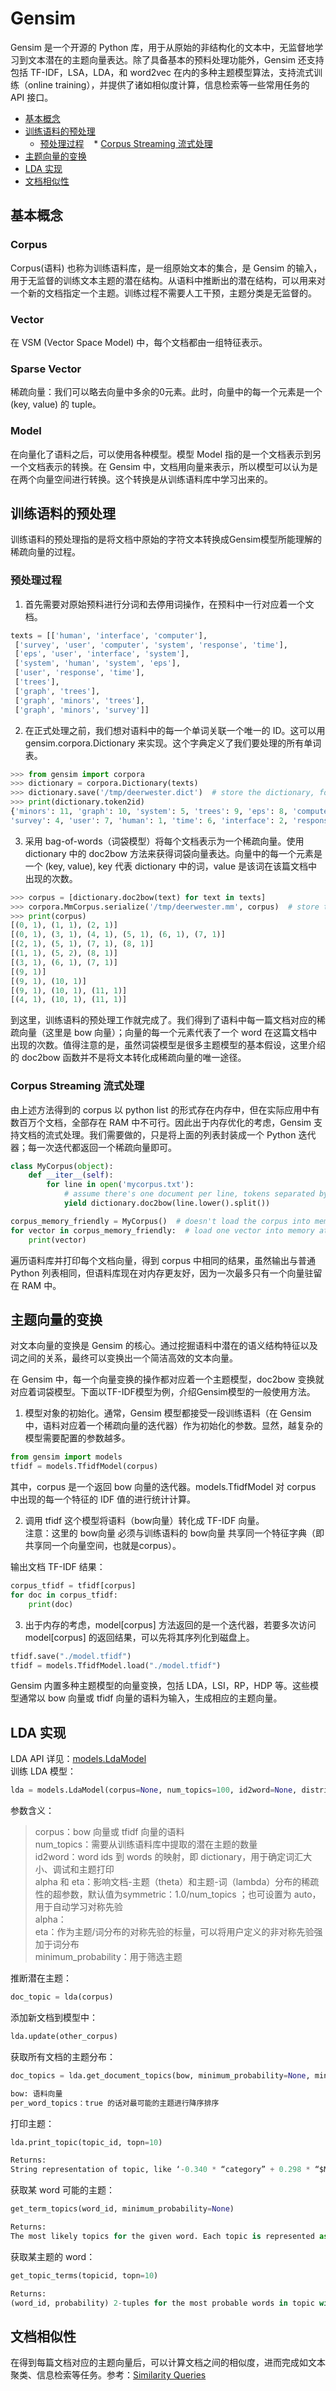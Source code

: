 # Gensim

Gensim 是一个开源的 Python 库，用于从原始的非结构化的文本中，无监督地学习到文本潜在的主题向量表达。除了具备基本的预料处理功能外，Gensim 还支持包括 TF-IDF，LSA，LDA，和 word2vec 在内的多种主题模型算法，支持流式训练（online training），并提供了诸如相似度计算，信息检索等一些常用任务的 API 接口。  

<!-- GFM-TOC -->
* [基本概念](#基本概念)
* [训练语料的预处理](#训练语料的预处理)
    * [预处理过程](#预处理过程)
    * [Corpus Streaming 流式处理](#corpus-streaming-流式处理)
* [主题向量的变换](#主题向量的变换)
* [LDA 实现](#lda-实现)
* [文档相似性](#文档相似性)
<!-- GFM-TOC -->

## 基本概念
### Corpus
Corpus(语料) 也称为训练语料库，是一组原始文本的集合，是 Gensim 的输入，用于无监督的训练文本主题的潜在结构。从语料中推断出的潜在结构，可以用来对一个新的文档指定一个主题。训练过程不需要人工干预，主题分类是无监督的。

### Vector
在 VSM (Vector Space Model) 中，每个文档都由一组特征表示。

### Sparse Vector
稀疏向量：我们可以略去向量中多余的0元素。此时，向量中的每一个元素是一个 (key, value) 的 tuple。

### Model
在向量化了语料之后，可以使用各种模型。模型 Model 指的是一个文档表示到另一个文档表示的转换。在 Gensim 中，文档用向量来表示，所以模型可以认为是在两个向量空间进行转换。这个转换是从训练语料库中学习出来的。

## 训练语料的预处理
训练语料的预处理指的是将文档中原始的字符文本转换成Gensim模型所能理解的稀疏向量的过程。  

### 预处理过程
1. 首先需要对原始预料进行分词和去停用词操作，在预料中一行对应着一个文档。
```python
texts = [['human', 'interface', 'computer'],
 ['survey', 'user', 'computer', 'system', 'response', 'time'],
 ['eps', 'user', 'interface', 'system'],
 ['system', 'human', 'system', 'eps'],
 ['user', 'response', 'time'],
 ['trees'],
 ['graph', 'trees'],
 ['graph', 'minors', 'trees'],
 ['graph', 'minors', 'survey']]
```

2. 在正式处理之前，我们想对语料中的每一个单词关联一个唯一的 ID。这可以用 gensim.corpora.Dictionary 来实现。这个字典定义了我们要处理的所有单词表。
```python
>>> from gensim import corpora
>>> dictionary = corpora.Dictionary(texts)
>>> dictionary.save('/tmp/deerwester.dict')  # store the dictionary, for future reference
>>> print(dictionary.token2id)
{'minors': 11, 'graph': 10, 'system': 5, 'trees': 9, 'eps': 8, 'computer': 0,
'survey': 4, 'user': 7, 'human': 1, 'time': 6, 'interface': 2, 'response': 3}
```

3. 采用 bag-of-words（词袋模型）将每个文档表示为一个稀疏向量。使用 dictionary 中的 doc2bow 方法来获得词袋向量表达。向量中的每一个元素是一个 (key, value), key 代表 dictionary 中的词，value 是该词在该篇文档中出现的次数。
```python
>>> corpus = [dictionary.doc2bow(text) for text in texts]
>>> corpora.MmCorpus.serialize('/tmp/deerwester.mm', corpus)  # store to disk, for later use
>>> print(corpus)
[(0, 1), (1, 1), (2, 1)]
[(0, 1), (3, 1), (4, 1), (5, 1), (6, 1), (7, 1)]
[(2, 1), (5, 1), (7, 1), (8, 1)]
[(1, 1), (5, 2), (8, 1)]
[(3, 1), (6, 1), (7, 1)]
[(9, 1)]
[(9, 1), (10, 1)]
[(9, 1), (10, 1), (11, 1)]
[(4, 1), (10, 1), (11, 1)]
```

到这里，训练语料的预处理工作就完成了。我们得到了语料中每一篇文档对应的稀疏向量（这里是 bow 向量）；向量的每一个元素代表了一个 word 在这篇文档中出现的次数。值得注意的是，虽然词袋模型是很多主题模型的基本假设，这里介绍的 doc2bow 函数并不是将文本转化成稀疏向量的唯一途径。

### Corpus Streaming 流式处理
由上述方法得到的 corpus 以 python list 的形式存在内存中，但在实际应用中有数百万个文档，全部存在 RAM 中不可行。因此出于内存优化的考虑，Gensim 支持文档的流式处理。我们需要做的，只是将上面的列表封装成一个 Python 迭代器；每一次迭代都返回一个稀疏向量即可。

```python
class MyCorpus(object):
    def __iter__(self):
        for line in open('mycorpus.txt'):
            # assume there's one document per line, tokens separated by whitespace
            yield dictionary.doc2bow(line.lower().split())
```

```python
corpus_memory_friendly = MyCorpus()  # doesn't load the corpus into memory!
for vector in corpus_memory_friendly:  # load one vector into memory at a time
    print(vector)
```

遍历语料库并打印每个文档向量，得到 corpus 中相同的结果，虽然输出与普通 Python 列表相同，但语料库现在对内存更友好，因为一次最多只有一个向量驻留在 RAM 中。

## 主题向量的变换
对文本向量的变换是 Gensim 的核心。通过挖掘语料中潜在的语义结构特征以及词之间的关系，最终可以变换出一个简洁高效的文本向量。  
  
在 Gensim 中，每一个向量变换的操作都对应着一个主题模型，doc2bow 变换就对应着词袋模型。下面以TF-IDF模型为例，介绍Gensim模型的一般使用方法。  
  
1. 模型对象的初始化。通常，Gensim 模型都接受一段训练语料（在 Gensim 中，语料对应着一个稀疏向量的迭代器）作为初始化的参数。显然，越复杂的模型需要配置的参数越多。  

```python
from gensim import models
tfidf = models.TfidfModel(corpus)
```
其中，corpus 是一个返回 bow 向量的迭代器。models.TfidfModel 对 corpus 中出现的每一个特征的 IDF 值的进行统计计算。  
  
2. 调用 tfidf 这个模型将语料（bow向量）转化成 TF-IDF 向量。  
注意：这里的 bow向量 必须与训练语料的 bow向量 共享同一个特征字典（即共享同一个向量空间，也就是corpus）。  
  
输出文档 TF-IDF 结果：
```python
corpus_tfidf = tfidf[corpus]
for doc in corpus_tfidf:
    print(doc)
```

3. 出于内存的考虑，model[corpus] 方法返回的是一个迭代器，若要多次访问 model[corpus] 的返回结果，可以先将其序列化到磁盘上。
```python
tfidf.save("./model.tfidf")
tfidf = models.TfidfModel.load("./model.tfidf")
```  
  
Gensim 内置多种主题模型的向量变换，包括 LDA，LSI，RP，HDP 等。这些模型通常以 bow 向量或 tfidf 向量的语料为输入，生成相应的主题向量。  
  
## LDA 实现
LDA API 详见：[models.LdaModel](https://radimrehurek.com/gensim/models/ldamodel.html)  
训练 LDA 模型：
```python
lda = models.LdaModel(corpus=None, num_topics=100, id2word=None, distributed=False, chunksize=2000, passes=1, update_every=1, alpha='symmetric', eta=None, decay=0.5, offset=1.0, eval_every=10, iterations=50, gamma_threshold=0.001, minimum_probability=0.01, random_state=None, ns_conf=None, minimum_phi_value=0.01, per_word_topics=False, callbacks=None, dtype=<type 'numpy.float32'>)
```

参数含义：
>corpus：bow 向量或 tfidf 向量的语料  
num_topics：需要从训练语料库中提取的潜在主题的数量  
id2word：word ids 到 words 的映射，即 dictionary，用于确定词汇大小、调试和主题打印  
alpha 和 eta：影响文档-主题（theta）和主题-词（lambda）分布的稀疏性的超参数，默认值为symmetric：1.0/num_topics ；也可设置为 auto，用于自动学习对称先验  
alpha：  
eta：作为主题/词分布的对称先验的标量，可以将用户定义的非对称先验强加于词分布  
minimum_probability：用于筛选主题  

推断潜在主题：
```python
doc_topic = lda(corpus)
```

添加新文档到模型中：
```python
lda.update(other_corpus)
```

获取所有文档的主题分布：
```python
doc_topics = lda.get_document_topics(bow, minimum_probability=None, minimum_phi_value=None, per_word_topics=False)

bow: 语料向量
per_word_topics：true 的话对最可能的主题进行降序排序
```

打印主题：
```python
lda.print_topic(topic_id, topn=10)

Returns:    
String representation of topic, like ‘-0.340 * “category” + 0.298 * “$M$” + 0.183 * “algebra” + … ‘.
```

获取某 word 可能的主题：
```python
get_term_topics(word_id, minimum_probability=None)

Returns: 
The most likely topics for the given word. Each topic is represented as a tuple of (topic_id, term_probability).
```

获取某主题的 word：
```python
get_topic_terms(topicid, topn=10)

Returns:
(word_id, probability) 2-tuples for the most probable words in topic with id topicid.
```

## 文档相似性
在得到每篇文档对应的主题向量后，可以计算文档之间的相似度，进而完成如文本聚类、信息检索等任务。参考：[Similarity Queries](#https://radimrehurek.com/gensim/tut3.html)

